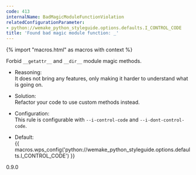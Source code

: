 ```yaml
---
code: 413
internalName: BadMagicModuleFunctionViolation
relatedConfigurationParameter:
- python://wemake_python_styleguide.options.defaults.I_CONTROL_CODE
title: 'Found bad magic module function: _'
---
```


{% import "macros.html" as macros with context %}

Forbid `__getattr__` and `__dir__` module magic methods.

  - Reasoning:  
    It does not bring any features, only making it harder to understand
    what is going on.

  - Solution:  
    Refactor your code to use custom methods instead.

  - Configuration:  
    This rule is configurable with `--i-control-code` and
    `--i-dont-control-code`.

  - Default:  
    {{ macros.wps_config('python://wemake_python_styleguide.options.defaults.I_CONTROL_CODE') }}

<div class="versionadded">

0.9.0

</div>
